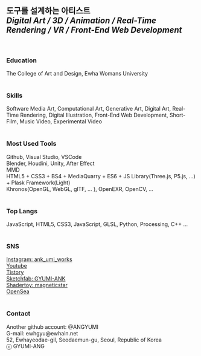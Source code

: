 <h2>도구를 설계하는 아티스트<br>
  <i>Digital Art / 3D / Animation / Real-Time Rendering / VR / Front-End Web Development</i></h2>
<br>
<h3>Education</h3>
The College of Art and Design, Ewha Womans University<br>
<br>
<h3>Skills</h3>
Software Media Art, Computational Art, Generative Art, Digital Art, Real-Time Rendering, Digital Illustration, Front-End Web Development, Short-Film, Music Video, Experimental Video<br>
<br>
<h3>Most Used Tools</h3>
Github, Visual Studio, VSCode<br>
Blender, Houdini, Unity, After Effect<br>
MMD<br>
HTML5 + CSS3 + BS4 + MediaQuarry + ES6 + JS Library(Three.js, P5.js, ...) +  Plask Framework(Light)<br>
Khronos(OpenGL, WebGL, glTF, ... ), OpenEXR, OpenCV, ... <br>
<br>
<h3>Top Langs</h3>
JavaScript, HTML5, CSS3, JavaScript, GLSL, Python, Processing, C++ ...<br>
<br>
<h3>SNS</h3>
<a href = "https://www.instagram.com/ank_umi_works/">Instagram: ank_umi_works</a><br>
<a href = "https://www.youtube.com/channel/UChXviYpoyVkufs_QGrhMaZQ">Youtube</a><br>
<a href = "https://3darvr.tistory.com/">Tistory</a><br>
<a href = "https://sketchfab.com/GYUMI-ANK/models">Sketchfab: GYUMI-ANK</a><br>
<a href = "https://www.shadertoy.com/profile?show=shaders">Shadertoy: magneticstar</a><br>
<a href = "https://opensea.io/?ref=0x93602bfb0cf759a9a19e6efec14ade1c659ae4db&locale=ko">OpenSea</a><br>
<br>
<h3>Contact</h3>
Another github account: @ANGYUMI<br>
G-mail: ewhgyu@ewhain.net<br>
52, Ewhayeodae-gil, Seodaemun-gu, Seoul, Republic of Korea<br>
ⓒ GYUMI-ANG<br>
<br>
